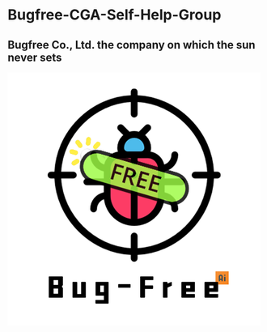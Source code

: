 # Bugfree-CGA-Self-Help-Group

## Bugfree Co., Ltd. the company on which the sun never sets

![image](https://github.com/Gladosxiao/Bugfree-CGA-Self-Help-Group/blob/master/bugfreeV1.0.png)

